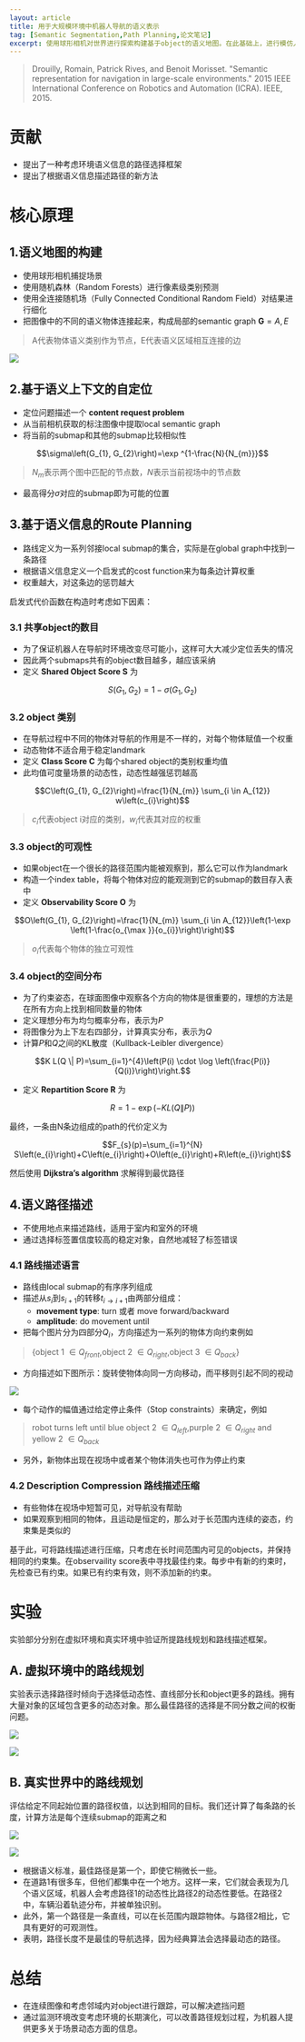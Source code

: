 ```yaml
---
layout: article
title: 用于大规模环境中机器人导航的语义表示
tag: [Semantic Segmentation,Path Planning,论文笔记]
excerpt: 使用球形相机对世界进行探索构建基于object的语义地图。在此基础上，进行模仿人类决策的路径选择和路径描述。
---
```

> Drouilly, Romain, Patrick Rives, and Benoit Morisset. "Semantic representation for navigation in large-scale environments." 2015 IEEE International Conference on Robotics and Automation (ICRA). IEEE, 2015.



# 贡献
- 提出了一种考虑环境语义信息的路径选择框架
- 提出了根据语义信息描述路径的新方法

# 核心原理
## 1.语义地图的构建
- 使用球形相机捕捉场景
- 使用随机森林（Random Forests）进行像素级类别预测
- 使用全连接随机场（Fully Connected Conditional Random Field）对结果进行细化
- 把图像中的不同的语义物体连接起来，构成局部的semantic graph $\textbf{G}={A,E}$
> A代表物体语义类别作为节点，E代表语义区域相互连接的边

![](https://cdn.jsdelivr.net/gh/Mronne/MarkDownImg/img/20200320100620.png)

## 2.基于语义上下文的自定位
- 定位问题描述一个 **content request problem**
- 从当前相机获取的标注图像中提取local semantic graph
- 将当前的submap和其他的submap比较相似性

$$\sigma\left(G_{1}, G_{2}\right)=\exp ^{1-\frac{N}{N_{m}}}$$

> $N_m$表示两个图中匹配的节点数，$N$表示当前视场中的节点数

- 最高得分$\sigma$对应的submap即为可能的位置

## 3.基于语义信息的Route Planning
- 路线定义为一系列邻接local submap的集合，实际是在global graph中找到一条路径
- 根据语义信息定义一个启发式的cost function来为每条边计算权重
- 权重越大，对这条边的惩罚越大

启发式代价函数在构造时考虑如下因素：
### 3.1 共享object的数目
- 为了保证机器人在导航时环境改变尽可能小，这样可大大减少定位丢失的情况
- 因此两个submaps共有的object数目越多，越应该采纳
- 定义 **Shared Object Score S** 为

$$S(G_1,G_2)=1-\sigma(G_1,G_2)$$

### 3.2 object 类别
- 在导航过程中不同的物体对导航的作用是不一样的，对每个物体赋值一个权重
- 动态物体不适合用于稳定landmark
- 定义 **Class Score C** 为每个shared object的类别权重均值
- 此均值可度量场景的动态性，动态性越强惩罚越高

$$C\left(G_{1}, G_{2}\right)=\frac{1}{N_{m}} \sum_{i \in A_{12}} w\left(c_{i}\right)$$

> $c_i$代表object i对应的类别，$w_i$代表其对应的权重

### 3.3 object的可观性
- 如果object在一个很长的路径范围内能被观察到，那么它可以作为landmark
- 构造一个index table，将每个物体对应的能观测到它的submap的数目存入表中
- 定义 **Observability Score O** 为

$$O\left(G_{1}, G_{2}\right)=\frac{1}{N_{m}} \sum_{i \in A_{12}}\left(1-\exp \left(1-\frac{o_{\max }}{o_{i}}\right)\right)$$

> $o_i$代表每个物体的独立可观性

### 3.4 object的空间分布
- 为了约束姿态，在球面图像中观察各个方向的物体是很重要的，理想的方法是在所有方向上找到相同数量的物体
- 定义理想分布为均匀概率分布，表示为$P$
- 将图像分为上下左右四部分，计算真实分布，表示为$Q$
- 计算$P$和$Q$之间的KL散度（Kullback-Leibler divergence）

$$K L(Q \| P)=\sum_{i=1}^{4}\left(P(i) \cdot \log \left(\frac{P(i)}{Q(i)}\right)\right.$$

- 定义 **Repartition Score R** 为

$$R=1-\exp (-K L(Q \| P))$$

最终，一条由N条边组成的path的代价定义为

$$F_{s}(p)=\sum_{i=1}^{N} S\left(e_{i}\right)+C\left(e_{i}\right)+O\left(e_{i}\right)+R\left(e_{i}\right)$$

然后使用 **Dijkstra’s algorithm** 求解得到最优路径

## 4.语义路径描述
- 不使用地点来描述路线，适用于室内和室外的环境
- 通过选择标签置信度较高的稳定对象，自然地减轻了标签错误

### 4.1 路线描述语言
- 路线由local submap的有序序列组成
- 描述从$s_i$到$s_{i+1}$的转移$t_{i \rightarrow i+1}$由两部分组成：
  - **movement type**: turn 或者 move forward/backward
  - **amplitude**: do movement until
- 把每个图片分为四部分$Q_i$，方向描述为一系列的物体方向约束例如
> {object 1 $\in Q_{front}$,object 2 $\in Q_{right}$,object 3 $\in Q_{back}$}

- 方向描述如下图所示：旋转使物体向同一方向移动，而平移则引起不同的视动

![](https://cdn.jsdelivr.net/gh/Mronne/MarkDownImg/img/20200320161330.png)

- 每个动作的幅值通过给定停止条件（Stop constraints）来确定，例如
> robot turns left until blue object 2 $\in Q_{left}$,purple 2 $\in Q_{right}$ and yellow 2 $\in Q_{back}$

- 另外，新物体出现在视场中或者某个物体消失也可作为停止约束
### 4.2 Description Compression 路线描述压缩
- 有些物体在视场中短暂可见，对导航没有帮助
- 如果观察到相同的物体，且运动是恒定的，那么对于长范围内连续的姿态，约束集是类似的

基于此，可将路线描述进行压缩，只考虑在长时间范围内可见的objects，并保持相同的约束集。在observaility score表中寻找最佳约束。每步中有新的约束时，先检查已有约束。如果已有约束有效，则不添加新的约束。

# 实验
实验部分分别在虚拟环境和真实环境中验证所提路线规划和路线描述框架。
## A. 虚拟环境中的路线规划
实验表示选择路径时倾向于选择低动态性、直线部分长和object更多的路线。拥有大量对象的区域包含更多的动态对象。那么最佳路径的选择是不同分数之间的权衡问题。

![](https://cdn.jsdelivr.net/gh/Mronne/MarkDownImg/img/20200320165304.jpg)

![](https://cdn.jsdelivr.net/gh/Mronne/MarkDownImg/img/20200320165737.png)

## B. 真实世界中的路线规划
评估给定不同起始位置的路径权值，以达到相同的目标。我们还计算了每条路的长度，计算方法是每个连续submap的距离之和

![](https://cdn.jsdelivr.net/gh/Mronne/MarkDownImg/img/20200320165801.png)

![](https://cdn.jsdelivr.net/gh/Mronne/MarkDownImg/img/20200320165821.png)
- 根据语义标准，最佳路径是第一个，即使它稍微长一些。
- 在道路1有很多车，但他们都集中在一个地方。这样一来，它们就会表现为几个语义区域，机器人会考虑路径1的动态性比路径2的动态性要低。在路径2中，车辆沿着轨迹分布，并被单独识别。
- 此外，第一个路径是一条直线，可以在长范围内跟踪物体。与路径2相比，它具有更好的可观测性。
- 表明，路径长度不是最佳的导航选择，因为经典算法会选择最动态的路径。

# 总结
- 在连续图像和考虑邻域内对object进行跟踪，可以解决遮挡问题
- 通过监测环境改变考虑环境的长期演化，可以改善路径规划过程，为机器人提供更多关于场景动态方面的信息。
